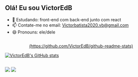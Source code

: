 ## Olá! Eu sou VictorEdB



- 🌱 Estudando: front-end com back-end junto com react
- 📫 Contate-me no email: Victorbatista2020.vb@gmail.com
- 😄 Pronouns: ele/dele

##

 <div align="center">
  <a href="https://github.com/VictorEdB">
(https://github.com/VictorEdB/github-readme-stats)
</div> 
 
 
![VictorEdB's GitHub stats](https://github-readme-stats.vercel.app/api?username=VictorEdB&&theme=tokyonight&show_icons=true)
 
##
  
<div>  
<a href = "mailto:victorbatista2020.@gmail.com"><img src="https://img.shields.io/badge/-Gmail-%23333?style=for-the-badge&logo=gmail&logoColor=white" target="_blank"></a>
  <a href="https://www.linkedin.com/in/victor-batista-380428252/" target="_blank"><img src="https://img.shields.io/badge/-LinkedIn-%230077B5?style=for-the-badge&logo=linkedin&logoColor=white" target="_blank"></a> 
</div>
